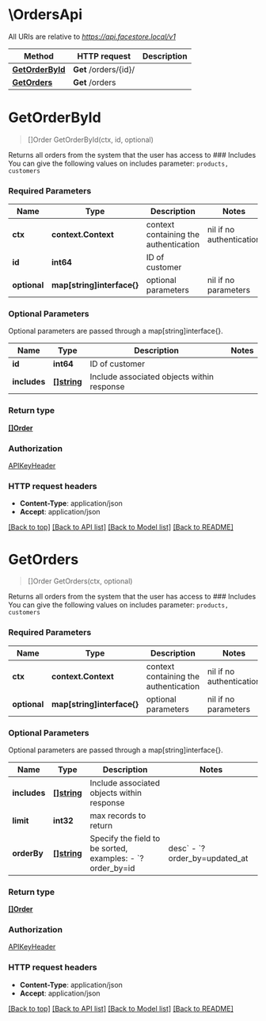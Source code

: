 # \OrdersApi

All URIs are relative to *https://api.facestore.local/v1*

Method | HTTP request | Description
------------- | ------------- | -------------
[**GetOrderById**](OrdersApi.md#GetOrderById) | **Get** /orders/{id}/ | 
[**GetOrders**](OrdersApi.md#GetOrders) | **Get** /orders | 


# **GetOrderById**
> []Order GetOrderById(ctx, id, optional)


Returns all orders from the system that the user has access to  ### Includes You can give the following values on includes parameter: `products, customers` 

### Required Parameters

Name | Type | Description  | Notes
------------- | ------------- | ------------- | -------------
 **ctx** | **context.Context** | context containing the authentication | nil if no authentication
  **id** | **int64**| ID of customer | 
 **optional** | **map[string]interface{}** | optional parameters | nil if no parameters

### Optional Parameters
Optional parameters are passed through a map[string]interface{}.

Name | Type | Description  | Notes
------------- | ------------- | ------------- | -------------
 **id** | **int64**| ID of customer | 
 **includes** | [**[]string**](string.md)| Include associated objects within response | 

### Return type

[**[]Order**](Order.md)

### Authorization

[APIKeyHeader](../README.md#APIKeyHeader)

### HTTP request headers

 - **Content-Type**: application/json
 - **Accept**: application/json

[[Back to top]](#) [[Back to API list]](../README.md#documentation-for-api-endpoints) [[Back to Model list]](../README.md#documentation-for-models) [[Back to README]](../README.md)

# **GetOrders**
> []Order GetOrders(ctx, optional)


Returns all orders from the system that the user has access to  ### Includes You can give the following values on includes parameter: `products, customers` 

### Required Parameters

Name | Type | Description  | Notes
------------- | ------------- | ------------- | -------------
 **ctx** | **context.Context** | context containing the authentication | nil if no authentication
 **optional** | **map[string]interface{}** | optional parameters | nil if no parameters

### Optional Parameters
Optional parameters are passed through a map[string]interface{}.

Name | Type | Description  | Notes
------------- | ------------- | ------------- | -------------
 **includes** | [**[]string**](string.md)| Include associated objects within response | 
 **limit** | **int32**| max records to return | 
 **orderBy** | [**[]string**](string.md)| Specify the field to be sorted, examples:  - &#x60;?order_by&#x3D;id|desc&#x60; - &#x60;?order_by&#x3D;updated_at|desc,position|asc&#x60;  | 

### Return type

[**[]Order**](Order.md)

### Authorization

[APIKeyHeader](../README.md#APIKeyHeader)

### HTTP request headers

 - **Content-Type**: application/json
 - **Accept**: application/json

[[Back to top]](#) [[Back to API list]](../README.md#documentation-for-api-endpoints) [[Back to Model list]](../README.md#documentation-for-models) [[Back to README]](../README.md)

